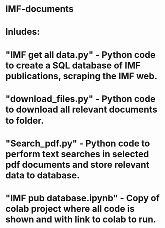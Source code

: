 # IMF-documents
# Inludes:
# "IMF get all data.py" - Python code to create a SQL database of IMF publications, scraping the IMF web.
# "download_files.py" - Python code to download all relevant documents to folder.
# "Search_pdf.py" - Python code to perform text searches in selected pdf documents and store relevant data to database.
# "IMF pub database.ipynb" - Copy of colab project where all code is shown and with link to colab to run. 
